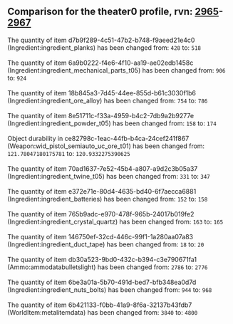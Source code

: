 ## Comparison for the theater0 profile, rvn: [2965](https://github.com/PRO100KatYT/FortniteProfileRevisions/tree/main/profiles/theater0/2965%20theater0.json)-[2967](https://github.com/PRO100KatYT/FortniteProfileRevisions/tree/main/profiles/theater0/2967%20theater0.json)

The quantity of item d7b9f289-4c51-47b2-b748-f9aeed21e4c0 (Ingredient:ingredient_planks) has been changed from: `428` to: `518`
<br><br>
The quantity of item 6a9b0222-f4e6-4f10-aa19-ae02edb1458c (Ingredient:ingredient_mechanical_parts_t05) has been changed from: `906` to: `924`
<br><br>
The quantity of item 18b845a3-7d45-44ee-855d-b61c3030f1b6 (Ingredient:ingredient_ore_alloy) has been changed from: `754` to: `786`
<br><br>
The quantity of item 8e51711c-f33a-4959-b4c2-7db9a2b9277e (Ingredient:ingredient_powder_t05) has been changed from: `158` to: `174`
<br><br>
Object durability in ce82798c-1eac-44fb-b4ca-24cef241f867 (Weapon:wid_pistol_semiauto_uc_ore_t01) has been changed from: `121.78047180175781` to: `120.9332275390625`
<br><br>
The quantity of item 70ad1637-7e52-45b4-a807-a9d2c3b05a37 (Ingredient:ingredient_twine_t05) has been changed from: `331` to: `347`
<br><br>
The quantity of item e372e71e-80d4-4635-bd40-6f7aecca6881 (Ingredient:ingredient_batteries) has been changed from: `152` to: `158`
<br><br>
The quantity of item 765b9adc-e970-478f-965b-24017b019fe2 (Ingredient:ingredient_crystal_quartz) has been changed from: `163` to: `165`
<br><br>
The quantity of item 146750ef-32cd-446c-99f1-1a280aa07a83 (Ingredient:ingredient_duct_tape) has been changed from: `18` to: `20`
<br><br>
The quantity of item db30a523-9bd0-432c-b394-c3e790671fa1 (Ammo:ammodatabulletslight) has been changed from: `2786` to: `2776`
<br><br>
The quantity of item 6be3a01a-5b70-491d-bed7-bfb348ea0d7d (Ingredient:ingredient_nuts_bolts) has been changed from: `944` to: `968`
<br><br>
The quantity of item 6b421133-f0bb-41a9-8f6a-32137b43fdb7 (WorldItem:metalitemdata) has been changed from: `3840` to: `4800`
<br><br>
